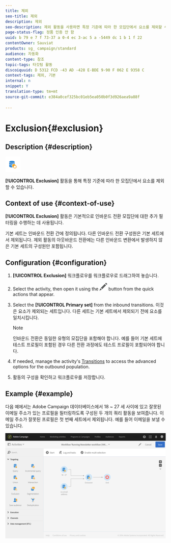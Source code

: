 ```yaml
---
title: 제외
seo-title: 제외
description: 제외
seo-description: 제외 활동을 사용하면 특정 기준에 따라 한 모집단에서 요소를 제외할 수 있습니다.
page-status-flag: 정품 인증 안 함
uuid: b 79 e 7 f 73-37 a 0-4 ec 3-ac 5 a -5449 dc 1 b 1 f 22
contentOwner: Sauviat
products: sg_ campaign/standard
audience: 자동화
content-type: 참조
topic-tags: 타깃팅 활동
discoiquuid: D 5312 FCD -43 AD -428 E-BDE 9-90 F 062 E 9358 C
context-tags: 제외, 기본
internal: n
snippet: Y
translation-type: tm+mt
source-git-commit: e384a0cef325bc01eb5ea050b0f3d926aea9a88f

---
```



# Exclusion{#exclusion}

## Description {#description}

![](assets/exclusion.png)

**[!UICONTROL Exclusion]** 활동을 통해 특정 기준에 따라 한 모집단에서 요소를 제외할 수 있습니다.

## Context of use {#context-of-use}

**[!UICONTROL Exclusion]** 활동은 기본적으로 인바운드 전환 모집단에 대한 추가 필터링을 수행하는 데 사용됩니다.

기본 세트는 인바운드 전환 간에 정의됩니다. 다른 인바운드 전환 구성원은 기본 세트에서 제외됩니다. 제외 활동의 아웃바운드 전환에는 다른 인바운드 변환에서 발생하지 않은 기본 세트의 구성원만 포함됩니다.

## Configuration {#configuration}

1. **[!UICONTROL Exclusion]** 워크플로우를 워크플로우로 드래그하여 놓습니다.
1. Select the activity, then open it using the ![](assets/edit_darkgrey-24px.png) button from the quick actions that appear.
1. Select the **[!UICONTROL Primary set]** from the inbound transitions. 이것은 요소가 제외되는 세트입니다. 다른 세트는 기본 세트에서 제외되기 전에 요소를 일치시킵니다.

   >[!NOTE]
   >
   >인바운드 전환은 동일한 유형의 모집단을 포함해야 합니다. 예를 들어 기본 세트에 테스트 프로필이 포함된 경우 다른 전환 과정에도 테스트 프로필이 포함되어야 합니다.

1. If needed, manage the activity's [Transitions](../../automating/using/executing-a-workflow.md#managing-an-activity-s-outbound-transitions) to access the advanced options for the outbound population.
1. 활동의 구성을 확인하고 워크플로우를 저장합니다.

## Example {#example}

다음 예에서는 Adobe Campaign 데이터베이스에서 18 ~ 27 세 사이에 있고 잘못된 이메일 주소가 있는 프로필을 필터링하도록 구성된 두 개의 쿼리 활동을 보여줍니다. 이메일 주소가 잘못된 프로필은 첫 번째 세트에서 제외됩니다. 예를 들어 이메일을 보낼 수 있습니다.

![](assets/wkf_exclusion_example.png)

